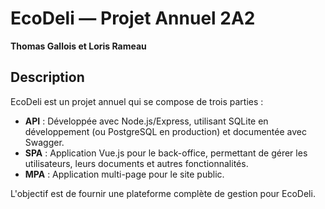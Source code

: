 # EcoDeli — Projet Annuel 2A2

**Thomas Gallois et Loris Rameau**

## Description
EcoDeli est un projet annuel qui se compose de trois parties :
- **API** : Développée avec Node.js/Express, utilisant SQLite en développement (ou PostgreSQL en production) et documentée avec Swagger.
- **SPA** : Application Vue.js pour le back-office, permettant de gérer les utilisateurs, leurs documents et autres fonctionnalités.
- **MPA** : Application multi-page pour le site public.

L'objectif est de fournir une plateforme complète de gestion pour EcoDeli.

